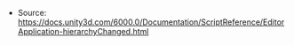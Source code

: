 * Source: https://docs.unity3d.com/6000.0/Documentation/ScriptReference/EditorApplication-hierarchyChanged.html


